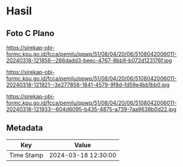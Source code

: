 # Hasil

## Foto C Plano

https://sirekap-obj-formc.kpu.go.id/fcca/pemilu/ppwp/51/08/04/20/06/5108042006011-20240318-121856--266dadd3-beec-4767-8bb9-b072d123176f.jpg

https://sirekap-obj-formc.kpu.go.id/fcca/pemilu/ppwp/51/08/04/20/06/5108042006011-20240318-121921--3e277858-1841-4579-9f8d-fd59e4bb1bb0.jpg

https://sirekap-obj-formc.kpu.go.id/fcca/pemilu/ppwp/51/08/04/20/06/5108042006011-20240318-121933--604d6095-b435-4875-a739-7aa9638b0d22.jpg


## Metadata

| Key        | Value               |
| ---------- | ------------------- |
| Time Stamp | 2024-03-18 12:30:00 |



